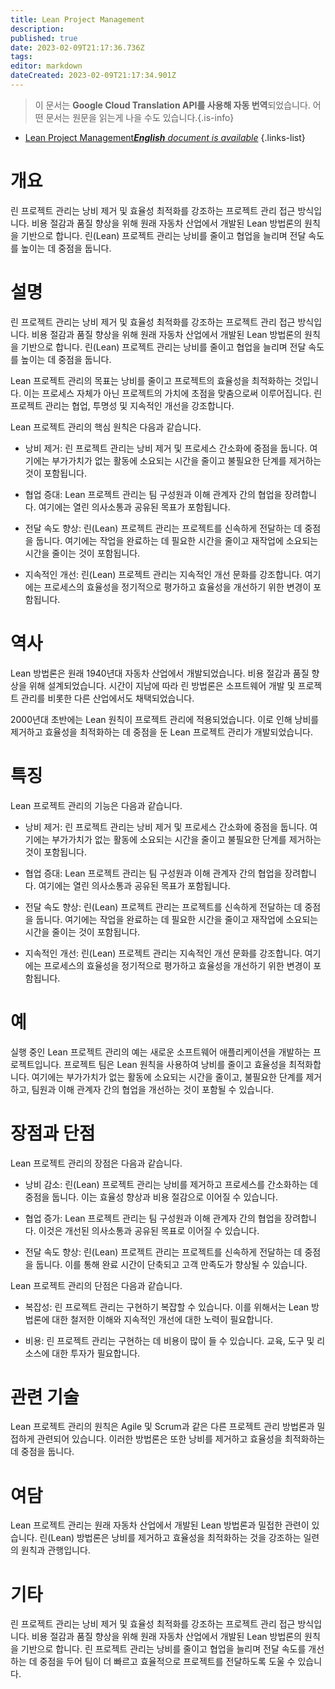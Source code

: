 ```yaml
---
title: Lean Project Management
description: 
published: true
date: 2023-02-09T21:17:36.736Z
tags: 
editor: markdown
dateCreated: 2023-02-09T21:17:34.901Z
---
```


> 이 문서는 **Google Cloud Translation API를 사용해 자동 번역**되었습니다.
어떤 문서는 원문을 읽는게 나을 수도 있습니다.{.is-info}



- [Lean Project Management***English** document is available*](/en/Knowledge-base/Dictionary/lean-project-management)
{.links-list}


# 개요
린 프로젝트 관리는 낭비 제거 및 효율성 최적화를 강조하는 프로젝트 관리 접근 방식입니다. 비용 절감과 품질 향상을 위해 원래 자동차 산업에서 개발된 Lean 방법론의 원칙을 기반으로 합니다. 린(Lean) 프로젝트 관리는 낭비를 줄이고 협업을 늘리며 전달 속도를 높이는 데 중점을 둡니다.

# 설명
린 프로젝트 관리는 낭비 제거 및 효율성 최적화를 강조하는 프로젝트 관리 접근 방식입니다. 비용 절감과 품질 향상을 위해 원래 자동차 산업에서 개발된 Lean 방법론의 원칙을 기반으로 합니다. 린(Lean) 프로젝트 관리는 낭비를 줄이고 협업을 늘리며 전달 속도를 높이는 데 중점을 둡니다.

Lean 프로젝트 관리의 목표는 낭비를 줄이고 프로젝트의 효율성을 최적화하는 것입니다. 이는 프로세스 자체가 아닌 프로젝트의 가치에 초점을 맞춤으로써 이루어집니다. 린 프로젝트 관리는 협업, 투명성 및 지속적인 개선을 강조합니다.

Lean 프로젝트 관리의 핵심 원칙은 다음과 같습니다.

- 낭비 제거: 린 프로젝트 관리는 낭비 제거 및 프로세스 간소화에 중점을 둡니다. 여기에는 부가가치가 없는 활동에 소요되는 시간을 줄이고 불필요한 단계를 제거하는 것이 포함됩니다.

- 협업 증대: Lean 프로젝트 관리는 팀 구성원과 이해 관계자 간의 협업을 장려합니다. 여기에는 열린 의사소통과 공유된 목표가 포함됩니다.

- 전달 속도 향상: 린(Lean) 프로젝트 관리는 프로젝트를 신속하게 전달하는 데 중점을 둡니다. 여기에는 작업을 완료하는 데 필요한 시간을 줄이고 재작업에 소요되는 시간을 줄이는 것이 포함됩니다.

- 지속적인 개선: 린(Lean) 프로젝트 관리는 지속적인 개선 문화를 강조합니다. 여기에는 프로세스의 효율성을 정기적으로 평가하고 효율성을 개선하기 위한 변경이 포함됩니다.

# 역사
Lean 방법론은 원래 1940년대 자동차 산업에서 개발되었습니다. 비용 절감과 품질 향상을 위해 설계되었습니다. 시간이 지남에 따라 린 방법론은 소프트웨어 개발 및 프로젝트 관리를 비롯한 다른 산업에서도 채택되었습니다.

2000년대 초반에는 Lean 원칙이 프로젝트 관리에 적용되었습니다. 이로 인해 낭비를 제거하고 효율성을 최적화하는 데 중점을 둔 Lean 프로젝트 관리가 개발되었습니다.

# 특징
Lean 프로젝트 관리의 기능은 다음과 같습니다.

- 낭비 제거: 린 프로젝트 관리는 낭비 제거 및 프로세스 간소화에 중점을 둡니다. 여기에는 부가가치가 없는 활동에 소요되는 시간을 줄이고 불필요한 단계를 제거하는 것이 포함됩니다.

- 협업 증대: Lean 프로젝트 관리는 팀 구성원과 이해 관계자 간의 협업을 장려합니다. 여기에는 열린 의사소통과 공유된 목표가 포함됩니다.

- 전달 속도 향상: 린(Lean) 프로젝트 관리는 프로젝트를 신속하게 전달하는 데 중점을 둡니다. 여기에는 작업을 완료하는 데 필요한 시간을 줄이고 재작업에 소요되는 시간을 줄이는 것이 포함됩니다.

- 지속적인 개선: 린(Lean) 프로젝트 관리는 지속적인 개선 문화를 강조합니다. 여기에는 프로세스의 효율성을 정기적으로 평가하고 효율성을 개선하기 위한 변경이 포함됩니다.

# 예
실행 중인 Lean 프로젝트 관리의 예는 새로운 소프트웨어 애플리케이션을 개발하는 프로젝트입니다. 프로젝트 팀은 Lean 원칙을 사용하여 낭비를 줄이고 효율성을 최적화합니다. 여기에는 부가가치가 없는 활동에 소요되는 시간을 줄이고, 불필요한 단계를 제거하고, 팀원과 이해 관계자 간의 협업을 개선하는 것이 포함될 수 있습니다.

# 장점과 단점
Lean 프로젝트 관리의 장점은 다음과 같습니다.

- 낭비 감소: 린(Lean) 프로젝트 관리는 낭비를 제거하고 프로세스를 간소화하는 데 중점을 둡니다. 이는 효율성 향상과 비용 절감으로 이어질 수 있습니다.

- 협업 증가: Lean 프로젝트 관리는 팀 구성원과 이해 관계자 간의 협업을 장려합니다. 이것은 개선된 의사소통과 공유된 목표로 이어질 수 있습니다.

- 전달 속도 향상: 린(Lean) 프로젝트 관리는 프로젝트를 신속하게 전달하는 데 중점을 둡니다. 이를 통해 완료 시간이 단축되고 고객 만족도가 향상될 수 있습니다.

Lean 프로젝트 관리의 단점은 다음과 같습니다.

- 복잡성: 린 프로젝트 관리는 구현하기 복잡할 수 있습니다. 이를 위해서는 Lean 방법론에 대한 철저한 이해와 지속적인 개선에 대한 노력이 필요합니다.

- 비용: 린 프로젝트 관리는 구현하는 데 비용이 많이 들 수 있습니다. 교육, 도구 및 리소스에 대한 투자가 필요합니다.

# 관련 기술
Lean 프로젝트 관리의 원칙은 Agile 및 Scrum과 같은 다른 프로젝트 관리 방법론과 밀접하게 관련되어 있습니다. 이러한 방법론은 또한 낭비를 제거하고 효율성을 최적화하는 데 중점을 둡니다.

# 여담
Lean 프로젝트 관리는 원래 자동차 산업에서 개발된 Lean 방법론과 밀접한 관련이 있습니다. 린(Lean) 방법론은 낭비를 제거하고 효율성을 최적화하는 것을 강조하는 일련의 원칙과 관행입니다.

# 기타
린 프로젝트 관리는 낭비 제거 및 효율성 최적화를 강조하는 프로젝트 관리 접근 방식입니다. 비용 절감과 품질 향상을 위해 원래 자동차 산업에서 개발된 Lean 방법론의 원칙을 기반으로 합니다. 린 프로젝트 관리는 낭비를 줄이고 협업을 늘리며 전달 속도를 개선하는 데 중점을 두어 팀이 더 빠르고 효율적으로 프로젝트를 전달하도록 도울 수 있습니다.